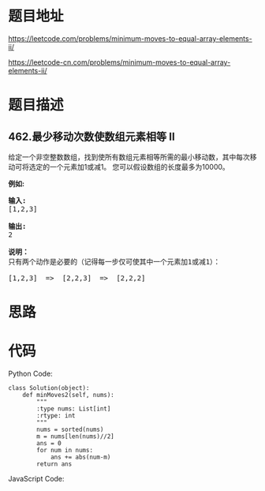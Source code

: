 # 题目地址
https://leetcode.com/problems/minimum-moves-to-equal-array-elements-ii/

https://leetcode-cn.com/problems/minimum-moves-to-equal-array-elements-ii/
# 题目描述
## 462.最少移动次数使数组元素相等 II
<p>给定一个非空整数数组，找到使所有数组元素相等所需的最小移动数，其中每次移动可将选定的一个元素加1或减1。 您可以假设数组的长度最多为10000。</p>

<p><strong>例如:</strong></p>

<pre>
<strong>输入:</strong>
[1,2,3]

<strong>输出:</strong>
2

<strong>说明：
</strong>只有两个动作是必要的（记得每一步仅可使其中一个元素加1或减1）： 

[1,2,3]  =&gt;  [2,2,3]  =&gt;  [2,2,2]
</pre>

# 思路

# 代码
Python Code:

```
class Solution(object):
    def minMoves2(self, nums):
        """
        :type nums: List[int]
        :rtype: int
        """
        nums = sorted(nums)
        m = nums[len(nums)//2]
        ans = 0
        for num in nums:
            ans += abs(num-m)
        return ans

```
JavaScript Code:

```

```
